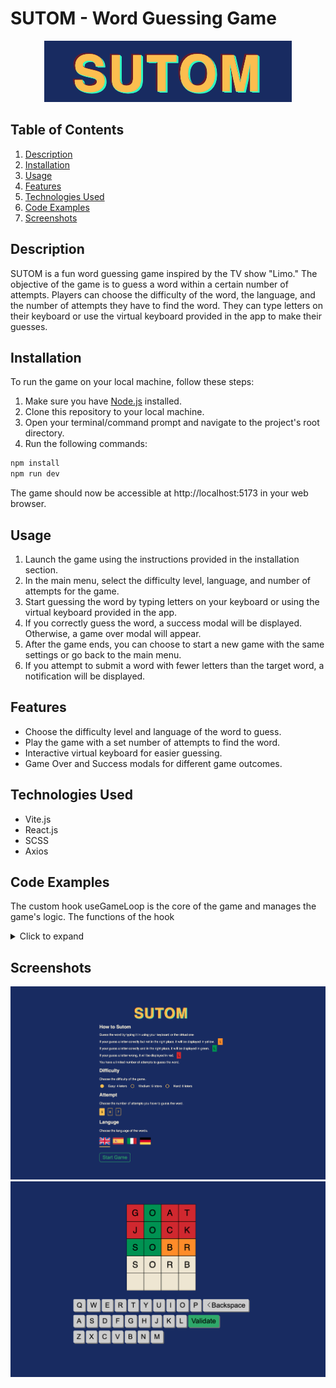 # SUTOM - Word Guessing Game

<p align="center">
  <img src="screenshot/screenshot3.png" alt="Screenshot 3">
</p>

## Table of Contents

1. [Description](#description)
2. [Installation](#installation)
3. [Usage](#usage)
4. [Features](#features)
5. [Technologies Used](#technologies-used)
6. [Code Examples](#code-examples)
10. [Screenshots](#screenshots)

## Description

SUTOM is a fun word guessing game inspired by the TV show "Limo." The objective of the game is to guess a word within a certain number of attempts. Players can choose the difficulty of the word, the language, and the number of attempts they have to find the word. They can type letters on their keyboard or use the virtual keyboard provided in the app to make their guesses.

## Installation

To run the game on your local machine, follow these steps:

1. Make sure you have [Node.js](https://nodejs.org/) installed.
2. Clone this repository to your local machine.
3. Open your terminal/command prompt and navigate to the project's root directory.
4. Run the following commands:

```bash
npm install
npm run dev
```

The game should now be accessible at http://localhost:5173 in your web browser.

## Usage

1. Launch the game using the instructions provided in the installation section.
2. In the main menu, select the difficulty level, language, and number of attempts for the game.
3. Start guessing the word by typing letters on your keyboard or using the virtual keyboard provided in the app.
4. If you correctly guess the word, a success modal will be displayed. Otherwise, a game over modal will appear.
5. After the game ends, you can choose to start a new game with the same settings or go back to the main menu.
6. If you attempt to submit a word with fewer letters than the target word, a notification will be displayed.

## Features
- Choose the difficulty level and language of the word to guess.
- Play the game with a set number of attempts to find the word.
- Interactive virtual keyboard for easier guessing.
- Game Over and Success modals for different game outcomes.

## Technologies Used
- Vite.js
- React.js
- SCSS
- Axios


## Code Examples

The custom hook useGameLoop is the core of the game and manages the game's logic. 
The functions of the hook

<details>
<summary>Click to expand</summary>

```js
    const handleKeyDown = (e: KeyboardEvent) => {
        if (e.key === 'Backspace') {
            playerDel();
        }
        else if (e.key === 'Enter') {
            playerSubmit();
        }
        else if (/^[a-zA-Z]$/.test(e.key)) {
            playerPlay(e.key.toUpperCase());
        }
    }

    const playerPlay = (letter: string) => {
        setBoard((prev: board) => {
            const newBoard = [...prev];
            const row = [...newBoard[currentAttempt - 1]];
            const lastKeyPlayedIndex = row.findIndex((item: letter) => item.letter === '');
            if (lastKeyPlayedIndex !== -1) {
                row[lastKeyPlayedIndex].letter = letter;
                newBoard[currentAttempt - 1] = row;
            }
            return newBoard;
        });
    }

    const playerDel = () => {
        setBoard((prev: board) => {
            const newBoard = [...prev]; // Create a new copy of the board
            const currentRow = newBoard[currentAttempt - 1];
            const lastKeyPlayedIndex = currentRow.findIndex((letter: letter) => letter.letter === '');

            if (lastKeyPlayedIndex !== 0) {
                lastKeyPlayedIndex === -1
                    ? currentRow[currentRow.length - 1].letter = ''
                    : currentRow[lastKeyPlayedIndex - 1].letter = '';

                newBoard[currentAttempt - 1] = currentRow; // Update the corresponding row
            }
            return newBoard;
        });
    }

    const playerSubmit = () => {
        const word = board[currentAttempt - 1].map((letter: letter) => letter.letter).join('');

        if (word.length < currentWord.length) {
            setError(() => "not enouth letters");
            return;
        }
        if (word === currentWord) {
            setPlayerWin(() => "win");
        }
        else {
            const splittedWord = currentWord.split('');
            const row = board[currentAttempt - 1].map((letter, index) => {
                const existedLetterIndex = splittedWord.findIndex((item) => item === letter.letter);
                if (existedLetterIndex !== -1 && index === existedLetterIndex) {
                    splittedWord[existedLetterIndex] = '';
                    letter.isCorrect = "correct";
                }
                else if (existedLetterIndex !== -1 && index !== existedLetterIndex) {
                    splittedWord[existedLetterIndex] = '';
                    letter.isCorrect = "wrong place";
                }
                else {
                    letter.isCorrect = "incorrect";
                }
                return letter;
            })
            setBoard((prev: board) => {
                const newBoard = [...prev];
                newBoard[currentAttempt - 1] = row;
                return newBoard;
            })
            setCurrentAttempt((prev: number) => prev + 1);
        }
    }



    const startGame = async (
        difficulty: number,
        language: "en" | "es" | "it" | "de",
        attempt: number) => {

        const url = `https://random-word-api.herokuapp.com/word`;
        const params: { "length": number, "lang"?: string } = { "length": difficulty };
        if (language !== "en") params['lang'] = language;
        const { data } = await axios.get(url, {
            params: params
        });
        setCurrentWord(() => data[0].toUpperCase());
        const wordLength = data[0].length;
        const newBoard: board = Array.from({ length: attempt }, () =>
            Array.from({ length: wordLength }, () => ({ letter: '', isCorrect: "unset" }))
        );
        setMaxAttempt(() => attempt);
        setBoard(() => newBoard);
        setGameStarted(() => true);
        setGameSettings(() => ({ difficulty, language, attempt }));
    }

    const restartGame = () => {
        setCurrentAttempt(() => 1);
        setBoard(() => []);
        setPlayerWin(() => "");
        startGame(gameSettings.difficulty, gameSettings.language, gameSettings.attempt);
    }

    const stopGame = () => {
        setCurrentAttempt(() => 1);
        setBoard(() => []);
        setPlayerWin(() => "");
        setGameStarted(() => false);
    }
```
</details>

## Screenshots

![](screenshot/screenshot1.png)
![](screenshot/screenshot2.png)



